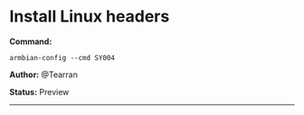 # Install Linux headers
**Command:** 
~~~
armbian-config --cmd SY004
~~~

**Author:** @Tearran

**Status:** Preview



***


